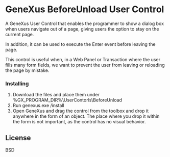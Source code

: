 # GeneXus BeforeUnload User Control

A GeneXus User Control that enables the programmer to show a dialog box when users navigate out of a page, giving users the option to stay on the current page.

In addition, it can be used to execute the Enter event before leaving the page.

This control is useful when, in a Web Panel or Transaction where the user fills many form fields, we want to prevent the user from leaving or reloading the page by mistake.

### Installing

1. Download the files and place them under %GX_PROGRAM_DIR%\UserContorls\BeforeUnload
2. Run genexus.exe /install
3. Open GeneXus and drag the control from the toolbox and drop it anywhere in the form of an object. The place where you drop it within the form is not important, as the control has no visual behavior.

## License

BSD
